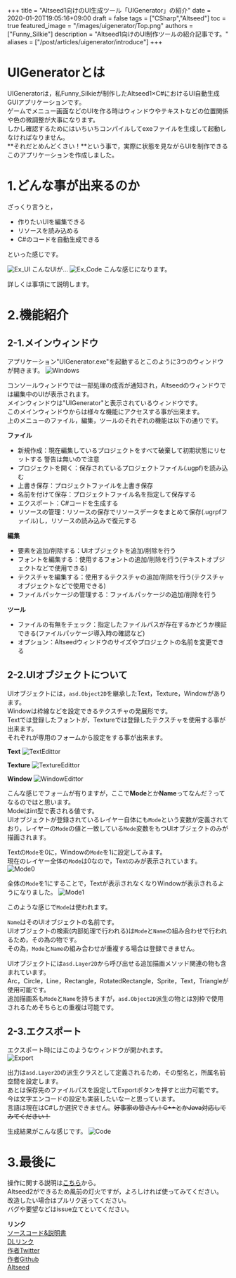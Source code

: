+++
title =  "Altseed1向けのUI生成ツール「UIGenerator」の紹介"
date = 2020-01-20T19:05:16+09:00
draft = false
tags = ["CSharp","Altseed"]
toc = true
featured_image = "/images/uigenerator/Top.png"
authors = ["Funny_Silkie"]
description = "Altseed1向けのUI制作ツールの紹介記事です。"
aliases = ["/post/articles/uigenerator/introduce"]
+++

# UIGeneratorとは
UIGeneratorは，私Funny_Silkieが制作したAltseed1×C#におけるUI自動生成GUIアプリケーションです。  
ゲームでメニュー画面などのUIを作る時はウィンドウやテキストなどの位置関係や色の微調整が大事になります。  
しかし確認するためにはいちいちコンパイルしてexeファイルを生成して起動しなければなりません。  
**それだとめんどくさい！**という事で，実際に状態を見ながらUIを制作できるこのアプリケーションを作成しました。

# 1.どんな事が出来るのか
ざっくり言うと，

- 作りたいUIを編集できる
- リソースを読み込める
- C#のコードを自動生成できる

といった感じです。

![Ex_UI](/images/uigenerator/Top.png)
こんなUIが…
![Ex_Code](/images/uigenerator/Code_0.png)
こんな感じになります。  

詳しくは事項にて説明します。  

# 2.機能紹介
## 2-1.メインウィンドウ
アプリケーション"UIGenerator.exe"を起動するとこのように3つのウィンドウが開きます。
![Windows](/images/uigenerator/Windows.png)

コンソールウィンドウでは一部処理の成否が通知され，Altseedのウィンドウでは編集中のUIが表示されます。  
メインウィンドウは"UIGenerator"と表示されているウィンドウです。  
このメインウィンドウからは様々な機能にアクセスする事が出来ます。  
上のメニューのファイル，編集，ツールのそれぞれの機能は以下の通りです。

**ファイル**

- 新規作成：現在編集しているプロジェクトをすべて破棄して初期状態にリセットする 警告は無いので注意
- プロジェクトを開く：保存されているプロジェクトファイル(.ugpf)を読み込む
- 上書き保存：プロジェクトファイルを上書き保存
- 名前を付けて保存：プロジェクトファイル名を指定して保存する
- エクスポート：C#コードを生成する
- リソースの管理：リソースの保存でリソースデータをまとめて保存(.ugrpfファイル)し，リソースの読み込みで復元する

**編集**

- 要素を追加/削除する：UIオブジェクトを追加/削除を行う
- フォントを編集する：使用するフォントの追加/削除を行う(テキストオブジェクトなどで使用できる)
- テクスチャを編集する：使用するテクスチャの追加/削除を行う(テクスチャオブジェクトなどで使用できる)
- ファイルパッケージの管理する：ファイルパッケージの追加/削除を行う

**ツール**

- ファイルの有無をチェック：指定したファイルパスが存在するかどうか検証できる(ファイルパッケージ導入時の確認など)
- オプション：Altseedウィンドウのサイズやプロジェクトの名前を変更できる

## 2-2.UIオブジェクトについて
UIオブジェクトには，`asd.Object2D`を継承したText，Texture，Windowがあります。  
Windowは枠線などを設定できるテクスチャの発展形です。  
Textでは登録したフォントが，Textureでは登録したテクスチャを使用する事が出来ます。  
それぞれが専用のフォームから設定をする事が出来ます。

**Text**
![TextEdittor](/images/uigenerator/TextEdittor.png)

**Texture**
![TextureEdittor](/images/uigenerator/TextureEdittor.png)

**Window**
![WindowEdittor](/images/uigenerator/WindowEdittor.png)

こんな感じでフォームが有りますが，ここで**Mode**とか**Name**ってなんだ？ってなるのではと思います。  
Modeはint型で表される値です。  
UIオブジェクトが登録されているレイヤー自体にも`Mode`という変数が定義されており，レイヤーの`Mode`の値と一致している`Mode`変数をもつUIオブジェクトのみが描画されます。  

Textの`Mode`を0に，Windowの`Mode`を1に設定してみます。  
現在のレイヤー全体の`Mode`は0なので，Textのみが表示されています。
![Mode0](/images/uigenerator/Mode0.png)

全体の`Mode`を1にすることで，Textが表示されなくなりWindowが表示されるようになりました。
![Mode1](/images/uigenerator/Mode1.png)

このような感じで`Mode`は使われます。  

`Name`はそのUIオブジェクトの名前です。  
UIオブジェクトの検索(内部処理で行われる)は`Mode`と`Name`の組み合わせで行われるため，その為の物です。  
その為，`Mode`と`Name`の組み合わせが重複する場合は登録できません。  

UIオブジェクトには`asd.Layer2D`から呼び出せる追加描画メソッド関連の物も含まれています。  
Arc，Circle，Line，Rectangle，RotatedRectangle，Sprite，Text，Triangleが使用可能です。  
追加描画系も`Mode`と`Name`を持ちますが，`asd.Object2D`派生の物とは別枠で使用されるためそちらとの重複は可能です。

## 2-3.エクスポート
エクスポート時にはこのようなウィンドウが開かれます。  
![Export](/images/uigenerator/Export.png)

出力は`asd.Layer2D`の派生クラスとして定義されるため，その型名と，所属名前空間を設定します。  
あとは保存先のファイルパスを設定してExportボタンを押すと出力可能です。  
今は文字エンコードの設定も実装したいなーと思っています。  
言語は現在はC#しか選択できません。~~好事家の皆さん！C++とかJava対応してみてください！~~  

生成結果がこんな感じです。
![Code](/images/uigenerator/Code_0.png)

# 3.最後に
操作に関する説明は[こちら](https://github.com/Funny-Silkie/UIGenerator)から。  
Altseed2ができるため風前の灯火ですが，よろしければ使ってみてください。  
改造したい場合はプルリク送ってください。  
バグや要望などはissue立てといてください。  

**リンク**  
[ソースコード&説明書](https://github.com/Funny-Silkie/UIGenerator)  
[DLリンク](https://drive.google.com/drive/folders/1xd2uPFpxAVmuKH_G-gvwP8y4MBraGvNa)  
[作者Twitter](https://twitter.com/Funny_Silkie)  
[作者Github](https://github.com/Funny-Silkie)  
[Altseed](https://altseed.github.io)